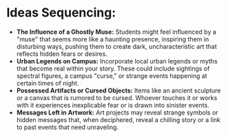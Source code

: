 # Ideas Sequencing:

- **The Influence of a Ghostly Muse:** Students might feel influenced by a "muse" that seems more like a haunting presence, inspiring them in disturbing ways, pushing them to create dark, uncharacteristic art that reflects hidden fears or desires.
- **Urban Legends on Campus:** Incorporate local urban legends or myths that become real within your story. These could include sightings of spectral figures, a campus "curse," or strange events happening at certain times of night.
- **Possessed Artifacts or Cursed Objects:** Items like an ancient sculpture or a canvas that is rumored to be cursed. Whoever touches it or works with it experiences inexplicable fear or is drawn into sinister events.
- **Messages Left in Artwork:** Art projects may reveal strange symbols or hidden messages that, when deciphered, reveal a chilling story or a link to past events that need unraveling.
